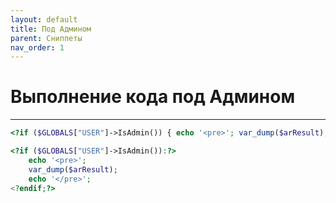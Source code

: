 ```yaml
---
layout: default
title: Под Админом
parent: Сниппеты
nav_order: 1
---
```


# Выполнение кода под Админом

<sub></sub>

---

```php
<?if ($GLOBALS["USER"]->IsAdmin()) { echo '<pre>'; var_dump($arResult); echo '</pre>'; }?>
```

```php
<?if ($GLOBALS["USER"]->IsAdmin()):?>
    echo '<pre>';
    var_dump($arResult);
    echo '</pre>';
<?endif;?>
```
